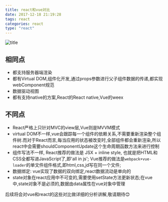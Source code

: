```yaml
---
title: react和vue对比
date: 2017-12-18 21:19:28
tags: react
categories: react
type: "react"
---
```

![title](http://cdn.wangyaxing.cn/vue&&react.jpeg)
<!--more-->
## 相同点
- 都支持服务器端渲染
- 都有Virtual DOM,组件化开发,通过props参数进行父子组件数据的传递,都实现webComponent规范
- 数据驱动视图
- 都有支持native的方案,React的React native,Vue的weex

## 不同点
- React严格上只针对MVC的view层,Vue则是MVVM模式
- virtual DOM不一样,vue会跟踪每一个组件的依赖关系,不需要重新渲染整个组件树.而对于React而言,每当应用的状态被改变时,全部组件都会重新渲染,所以react中会需要shouldComponentUpdate这个生命周期函数方法来进行控制
- 组件写法不一样, React推荐的做法是 JSX + inline style, 也就是把HTML和CSS全都写进JavaScript了,即'all in js'; Vue推荐的做法是`webpack+vue-loader`的单文件组件格式,即html,css,jd写在同一个文件;
- 数据绑定: vue实现了数据的双向绑定,react数据流动是单向的
- state对象在react应用中不可变的,需要使用setState方法更新状态;在vue中,state对象不是必须的,数据由data属性在vue对象中管理

后续将会对vue和react的这些对比做详细的分析讲解,敬请期待😊



